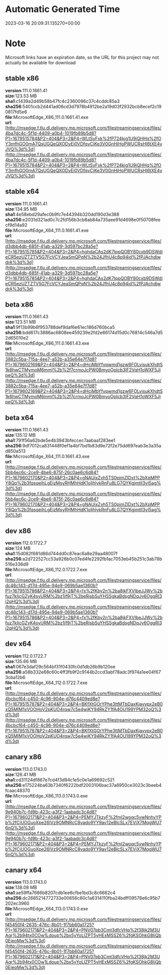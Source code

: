 # Automatic Generated Time
2023-03-16 20:09:31.135270+00:00

# Note
Microsoft links have an expiration date, so the URL for this project may not actually be available for download

## stable x86
**version**:111.0.1661.41  
**size**:123.53 MB  
**sha1**:c1439a2d49b58b47fc4c2360096c37c4cddc85a3  
**sha256**:5401ccb2d441ad06cd3d7978b4912be2a19d03f2932bcb8ecef2c190817fd5e6  
**file**:MicrosoftEdge_X86_111.0.1661.41.exe  
**url**:[http://msedge.f.tlu.dl.delivery.mp.microsoft.com/filestreamingservice/files/4ba7dc4c-5f1d-4409-a0b4-1019fb89b5d8?P1=1679515784&P2=404&P3=2&P4=WLtSyFxk%2fP724kjg1U9iQHHq%2fOY3mfhGO0mA7QsUGQeQXODyEi0VDfqvCiKe3V0GnHjHoPWUCRsHI6tXE4yJVQ%3d%3d](http://msedge.f.tlu.dl.delivery.mp.microsoft.com/filestreamingservice/files/4ba7dc4c-5f1d-4409-a0b4-1019fb89b5d8?P1=1679515784&P2=404&P3=2&P4=WLtSyFxk%2fP724kjg1U9iQHHq%2fOY3mfhGO0mA7QsUGQeQXODyEi0VDfqvCiKe3V0GnHjHoPWUCRsHI6tXE4yJVQ%3d%3d)  

## stable x64
**version**:111.0.1661.41  
**size**:134.95 MB  
**sha1**:4e58ebd29afec0b9fc7e44394b320dd190d3e388  
**sha256**:e2031d321ad0c7c2fd156b3cb8ab84a735aee91d4698e0f50708feecf9d14a92  
**file**:MicrosoftEdge_X64_111.0.1661.41.exe  
**url**:[http://msedge.f.tlu.dl.delivery.mp.microsoft.com/filestreamingservice/files/d3dbb4db-685f-41ab-a329-3d597bc28a5e?P1=1679515785&P2=404&P3=2&P4=hghdaCAs2dK7IppQOBY80cxb9DSWdieCR5ezUZTZTV5G7FcVCYJeaSmQPqN%2b24JfhU4c8p94id%2fPJAchdjwdrA%3d%3d](http://msedge.f.tlu.dl.delivery.mp.microsoft.com/filestreamingservice/files/d3dbb4db-685f-41ab-a329-3d597bc28a5e?P1=1679515785&P2=404&P3=2&P4=hghdaCAs2dK7IppQOBY80cxb9DSWdieCR5ezUZTZTV5G7FcVCYJeaSmQPqN%2b24JfhU4c8p94id%2fPJAchdjwdrA%3d%3d)  

## beta x86
**version**:111.0.1661.43  
**size**:123.51 MB  
**sha1**:9f13b99b6f953788def9daf6e61ec186d760bca5  
**sha256**:bdd617c3886ac6808ee459239e2fd2e66174d15d0c76814c546a7d52d65010e2  
**file**:MicrosoftEdge_X86_111.0.1661.43.exe  
**url**:[http://msedge.f.tlu.dl.delivery.mp.microsoft.com/filestreamingservice/files/3882c5ba-715a-4ee7-a52b-a35e64e7f7d8?P1=1679602169&P2=404&P3=2&P4=dHciMbYfvpwmd1gzw6FOLvisukXhdtS1k6hwCTMymoM6mml%2b%2f7crmoJcPW0BmyoOpIcb3lF2VqH1oWXF5JjpeQ%3d%3d](http://msedge.f.tlu.dl.delivery.mp.microsoft.com/filestreamingservice/files/3882c5ba-715a-4ee7-a52b-a35e64e7f7d8?P1=1679602169&P2=404&P3=2&P4=dHciMbYfvpwmd1gzw6FOLvisukXhdtS1k6hwCTMymoM6mml%2b%2f7crmoJcPW0BmyoOpIcb3lF2VqH1oWXF5JjpeQ%3d%3d)  

## beta x64
**version**:111.0.1661.43  
**size**:135.12 MB  
**sha1**:791f56a62bde5e4b3943bfeccec7aabaa1283ee1  
**sha256**:9df7012ca831448f0ef1a4bf7bd1b83d9e72f2e75dd697eab3e3a35ad850a513  
**file**:MicrosoftEdge_X64_111.0.1661.43.exe  
**url**:[http://msedge.f.tlu.dl.delivery.mp.microsoft.com/filestreamingservice/files/5bb4ec6c-2ce9-4be6-875f-26c0ae6c6d84?P1=1679602170&P2=404&P3=2&P4=gNAUixZvh5TS0pimZIDxt%2bXpMPPY8Qq%2b3fqsqeihLgEjzMsyRHMhHdK1oljhlykRnFu8LG7QYKgjmtll3yI5ag%3d%3d](http://msedge.f.tlu.dl.delivery.mp.microsoft.com/filestreamingservice/files/5bb4ec6c-2ce9-4be6-875f-26c0ae6c6d84?P1=1679602170&P2=404&P3=2&P4=gNAUixZvh5TS0pimZIDxt%2bXpMPPY8Qq%2b3fqsqeihLgEjzMsyRHMhHdK1oljhlykRnFu8LG7QYKgjmtll3yI5ag%3d%3d)  

## dev x86
**version**:112.0.1722.7  
**size**:124 MB  
**sha1**:15d082f681d86d744dd0c87eac6a8e29aa48007f  
**sha256**:a2d722527cc53a926b0c07ed4fe2292fb1ac7053eb45b251c3ab78b516e336d9  
**file**:MicrosoftEdge_X86_112.0.1722.7.exe  
**url**:[http://msedge.f.tlu.dl.delivery.mp.microsoft.com/filestreamingservice/files/dc48c143-d17d-495e-94e9-069b5ae1360b?P1=1679515786&P2=404&P3=2&P4=fx%2fKby2n%2ba8jkFXVIbeJJWv%2bfuz7kIjcGZyK4syURM%2bz1if9jT%2beRisbSuYHSSgkaBdsgNDqJy6OggRI3i2qHQ%3d%3d](http://msedge.f.tlu.dl.delivery.mp.microsoft.com/filestreamingservice/files/dc48c143-d17d-495e-94e9-069b5ae1360b?P1=1679515786&P2=404&P3=2&P4=fx%2fKby2n%2ba8jkFXVIbeJJWv%2bfuz7kIjcGZyK4syURM%2bz1if9jT%2beRisbSuYHSSgkaBdsgNDqJy6OggRI3i2qHQ%3d%3d)  

## dev x64
**version**:112.0.1722.7  
**size**:135.66 MB  
**sha1**:067e3daf29c564bf31f0430fc0d1db26b9b120ee  
**sha256**:a58b332e68c60c4ff3fb9f2c9144b2ccd3abf78adc3f974a1ee04f673cba12b6  
**file**:MicrosoftEdge_X64_112.0.1722.7.exe  
**url**:[http://msedge.f.tlu.dl.delivery.mp.microsoft.com/filestreamingservice/files/4bcbcf64-c450-4c96-904e-d76c4409ed8e?P1=1679515787&P2=404&P3=2&P4=BKfXtGOrYPhe3ttMTbDaxKjayvpx2eB0xQ5MIM1xVOOHoV2pKUO4rqw7c5e4wjKY94RkZY1fA4OU199YPM32oQ%3d%3d](http://msedge.f.tlu.dl.delivery.mp.microsoft.com/filestreamingservice/files/4bcbcf64-c450-4c96-904e-d76c4409ed8e?P1=1679515787&P2=404&P3=2&P4=BKfXtGOrYPhe3ttMTbDaxKjayvpx2eB0xQ5MIM1xVOOHoV2pKUO4rqw7c5e4wjKY94RkZY1fA4OU199YPM32oQ%3d%3d)  

## canary x86
**version**:113.0.1743.0  
**size**:126.41 MB  
**sha1**:cd31124df867e7cd4f3d94c1e5c0e1a69692c521  
**sha256**:e175224ba63b7340f6222bdf2003106bac37a6950ce3023c3beeb4fcaac48370  
**file**:MicrosoftEdge_X86_113.0.1743.0.exe  
**url**:[http://msedge.f.tlu.dl.delivery.mp.microsoft.com/filestreamingservice/files/9e940b7c-fd9b-423c-a3f2-1aabadc3c4d8?P1=1679602171&P2=404&P3=2&P4=PEMYJTkzyF%2fmI2woqc5vwNnhyYPb%2fCiUOGuoXpe26lVz9OMNRcC8vado9YY9av12eBlcSLx7EViX7MqgWU76nQ%3d%3d](http://msedge.f.tlu.dl.delivery.mp.microsoft.com/filestreamingservice/files/9e940b7c-fd9b-423c-a3f2-1aabadc3c4d8?P1=1679602171&P2=404&P3=2&P4=PEMYJTkzyF%2fmI2woqc5vwNnhyYPb%2fCiUOGuoXpe26lVz9OMNRcC8vado9YY9av12eBlcSLx7EViX7MqgWU76nQ%3d%3d)  

## canary x64
**version**:113.0.1743.0  
**size**:138.08 MB  
**sha1**:ae59ffa7686b8207cdb1ee6cfbe1bd3c8c6662c4  
**sha256**:dc2685214772733e00656c80c1a6314110fba24bdff09578e6c95b7202ec3960  
**file**:MicrosoftEdge_X64_113.0.1743.0.exe  
**url**:[http://msedge.f.tlu.dl.delivery.mp.microsoft.com/filestreamingservice/files/f45450f4-2635-476c-8b01-1f7bb60a1725?P1=1679602171&P2=404&P3=2&P4=PNV07pb3Cmt3dfcVHp%2f38jk2M3UAqr%2b94tx0COw1Ldoup%2bx5yYoLIZPT5yHExMSSZ6%2fgKSOhkG8IiQb0EieoMw%3d%3d](http://msedge.f.tlu.dl.delivery.mp.microsoft.com/filestreamingservice/files/f45450f4-2635-476c-8b01-1f7bb60a1725?P1=1679602171&P2=404&P3=2&P4=PNV07pb3Cmt3dfcVHp%2f38jk2M3UAqr%2b94tx0COw1Ldoup%2bx5yYoLIZPT5yHExMSSZ6%2fgKSOhkG8IiQb0EieoMw%3d%3d)  

